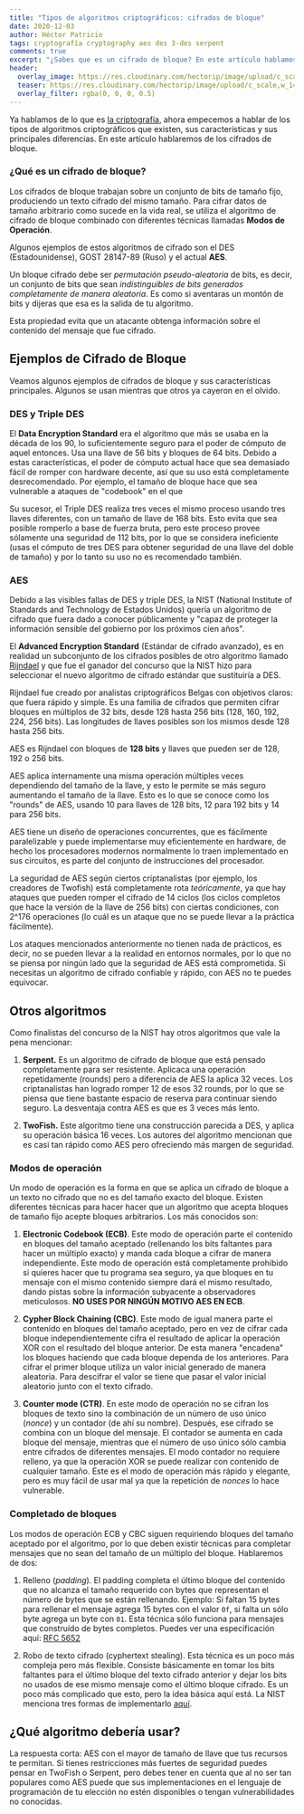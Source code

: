 ```yaml
---
title: "Tipos de algoritmos criptográficos: cifrados de bloque"
date: 2020-12-03
author: Héctor Patricio
tags: cryptografía cryptography aes des 3-des serpent
comments: true
excerpt: "¿Sabes que es un cifrado de bloque? En este artículo hablamos de eso y te damos algunos ejemplos."
header:
  overlay_image: https://res.cloudinary.com/hectorip/image/upload/c_scale,w_1438/v1606978976/snapbuilder_2_ba3zxt.png
  teaser: https://res.cloudinary.com/hectorip/image/upload/c_scale,w_1438/v1606978976/snapbuilder_2_ba3zxt.png
  overlay_filter: rgba(0, 0, 0, 0.5)
---
```


Ya hablamos de lo que es [la criptografía](/2019/11/12/criptografia-basica-para-programadores-que-es-la-criptografia.html), ahora empecemos a hablar de los tipos de
algoritmos criptográficos que existen, sus características y sus principales diferencias. En este artículo hablaremos de los cifrados de bloque.

### ¿Qué es un cifrado de bloque?

Los cifrados de bloque trabajan sobre un conjunto de bits de tamaño fijo, produciendo un texto cifrado del mismo tamaño. Para cifrar datos de tamaño arbitrario como sucede en la vida real, se utiliza el algoritmo de cifrado de bloque combinado con diferentes técnicas llamadas **Modos de Operación**.

Algunos ejemplos de estos algoritmos de cifrado son el DES (Estadounidense), GOST 28147-89 (Ruso) y el actual **AES**.

Un bloque cifrado debe ser _permutación pseudo-aleatoria_ de bits, es decir, un conjunto de bits que sean _indistinguibles de bits generados completamente de manera aleatoria_. Es como si aventaras un montón de bits y dijeras que esa es la salida de tu algoritmo.

Esta propiedad evita que un atacante obtenga información sobre el contenido del mensaje que fue cifrado.

## Ejemplos de Cifrado de Bloque

Veamos algunos ejemplos de cifrados de bloque y sus características principales. Algunos se usan mientras que otros ya cayeron en el olvido.

### DES y Triple DES

El **Data Encryption Standard** era el algoritmo que más se usaba en la década de los 90, lo suficientemente seguro para el poder de cómputo de aquel entonces. Usa una llave de 56 bits y bloques de 64 bits. Debido a estas características, el poder de cómputo actual hace que sea demasiado fácil de romper con hardware decente, así que su uso está completamente desrecomendado. Por ejemplo, el tamaño de bloque hace que sea vulnerable a ataques de "codebook" en el que

Su sucesor, el Triple DES realiza tres veces el mismo proceso usando tres llaves diferentes, con un tamaño de llave de 168 bits. Esto evita que sea posible romperlo a base de fuerza bruta, pero este proceso provee sólamente una seguridad de 112 bits, por lo que se considera ineficiente (usas el cómputo de tres DES para obtener seguridad de una llave del doble de tamaño) y por lo tanto su uso no es recomendado también.

### AES

Debido a las visibles fallas de DES y triple DES, la NIST (National Institute of Standards and Technology de Estados Unidos) quería un algoritmo de cifrado que fuera dado a conocer públicamente y "capaz de proteger la información sensible del gobierno por los próximos cien años".

El **Advanced Encryption Standard** (Estándar de cifrado avanzado), es en realidad un subconjunto de los cifrados posibles de otro algoritmo llamado [Rijndael](https://csrc.nist.gov/csrc/media/projects/cryptographic-standards-and-guidelines/documents/aes-development/rijndael-ammended.pdf) y que fue el ganador del concurso que la NIST hizo para seleccionar el nuevo algoritmo de cifrado estándar que sustituiría a DES.

Rijndael fue creado por analistas criptográficos Belgas con objetivos claros: que fuera rápido y simple. Es una familia de cifrados que permiten cifrar bloques en múltiplos de 32 bits, desde 128 hasta 256 bits (128, 160, 192, 224, 256 bits). Las longitudes de llaves posibles son los mismos desde 128 hasta 256 bits.

AES es Rijndael con bloques de **128 bits** y llaves que pueden ser de 128, 192 o 256 bits.

AES aplica internamente una misma operación múltiples veces dependiendo del tamaño de la llave, y esto le permite se más seguro aumentando el tamaño de la llave. Esto es lo que se conoce como los "rounds" de AES, usando 10 para llaves de 128 bits, 12 para 192 bits y 14 para 256 bits.

AES tiene un diseño de operaciones concurrentes, que es fácilmente paralelizable y puede implementarse muy eficientemente en hardware, de hecho los procesadores modernos normalmente lo traen implementado en sus circuitos, es parte del conjunto de instrucciones del procesador.

La seguridad de AES según ciertos criptanalistas (por ejemplo, los creadores de Twofish) está completamente rota _teóricamente_, ya que hay ataques que pueden romper el cifrado de 14 ciclos (los ciclos completos que hace la versión de la llave de 256 bits) con ciertas condiciones, con 2^176 operaciones (lo cuál es un ataque que no se puede llevar a la práctica fácilmente).

Los ataques mencionados anteriormente no tienen nada de prácticos, es decir, no se pueden llevar a la realidad en entornos normales, por lo que no se piensa por ningún lado que la seguridad de AES está comprometida. Si necesitas un algoritmo de cifrado confiable y rápido, con AES no te puedes equivocar.

## Otros algoritmos

Como finalistas del concurso de la NIST hay otros algoritmos que vale la pena mencionar:

1. **Serpent.** Es un algoritmo de cifrado de bloque que está pensado completamente para ser resistente. Aplicaca una operación repetidamente (rounds) pero a diferencia de AES la aplica 32 veces. Los criptanalistas han logrado romper 12 de esos 32 rounds, por lo que se piensa que tiene bastante espacio de reserva para continuar siendo seguro. La desventaja contra AES es que es 3 veces más lento.

2. **TwoFish.** Este algoritmo tiene una construcción parecida a DES, y aplica su operación básica 16 veces. Los autores del algoritmo mencionan que es casi tan rápido como AES pero ofreciendo más margen de seguridad.

### Modos de operación

Un modo de operación es la forma en que se aplica un cifrado de bloque a un texto no cifrado que no es del tamaño exacto del bloque. Existen diferentes técnicas para hacer hacer que un algoritmo que acepta bloques de tamaño fijo acepte bloques arbitrarios. Los más conocidos son:

1. **Electronic Codebook (ECB)**. Este modo de operación parte el contenido en bloques del tamaño aceptado (rellenando los bits faltantes para hacer un múltiplo exacto) y manda cada bloque a cifrar de manera independiente. Este modo de operación está completamente prohibido si quieres hacer que tu programa sea seguro, ya que bloques en tu mensaje con el mismo contenido siempre dará el mismo resultado, dando pistas sobre la información subyacente a observadores meticulosos. **NO USES POR NINGÚN MOTIVO AES EN ECB**.

2. **Cypher Block Chaining (CBC)**. Este modo de igual manera parte el contenido en bloques del tamaño aceptado, pero en vez de cifrar cada bloque independientemente cifra el resultado de aplicar la operación XOR con el resultado del bloque anterior. De esta manera "encadena" los bloques haciendo que cada bloque dependa de los anteriores. Para cifrar el primer bloque utiliza un valor inicial generado de manera aleatoria. Para descifrar el valor se tiene que pasar el valor inicial aleatorio junto con el texto cifrado.

3. **Counter mode (CTR)**. En este modo de operación no se cifran los bloques de texto sino la combinación de un número de uso único (_nonce_) y un contador (de ahí su nombre). Después, ese cifrado se combina con un bloque del mensaje. El contador se aumenta en cada bloque del mensaje, mientras que el número de uso único sólo cambia entre cifrados de diferentes mensajes. El modo contador no requiere relleno, ya que la operación XOR se puede realizar con contenido de cualquier tamaño. Este es el modo de operación más rápido y elegante, pero es muy fácil de usar mal ya que la repetición de _nonces_ lo hace vulnerable.

### Completado de bloques

Los modos de operación ECB y CBC siguen requiriendo bloques del tamaño aceptado por el algoritmo, por lo que deben existir técnicas para completar mensajes que no sean del tamaño de un múltiplo del bloque. Hablaremos de dos:

1. Relleno (_padding_). El padding completa el último bloque del contenido que no alcanza el tamaño requerido con bytes que representan el número de bytes que se están rellenando. Ejemplo: Si faltan 15 bytes para rellenar el mensaje agrega 15 bytes con el valor `0f`, si falta un sólo byte agrega un byte con `01`. Esta técnica sólo funciona para mensajes que construído de bytes completos. Puedes ver una especificación aquí: [RFC 5652](https://tools.ietf.org/html/rfc5652)

2. Robo de texto cifrado (cyphertext stealing). Esta técnica es un poco más compleja pero más flexible. Consiste básicamente en tomar los bits faltantes para el último bloque del texto cifrado anterior y dejar los bits no usados de ese mismo mensaje como el último bloque cifrado. Es un poco más complicado que esto, pero la idea básica aquí está. La NIST menciona tres formas de implementarlo [aquí](https://nvlpubs.nist.gov/nistpubs/Legacy/SP/nistspecialpublication800-38a-add.pdf).

## ¿Qué algoritmo debería usar?

La respuesta corta: AES con el mayor de tamaño de llave que tus recursos te permitan. Si tienes restricciones más fuertes de seguridad puedes pensar en TwoFish o Serpent, pero debes tener en cuenta que al no ser tan populares como AES puede que sus implementaciones en el lenguaje de programación de tu elección no estén disponibles o tengan vulnerabilidades no conocidas.

